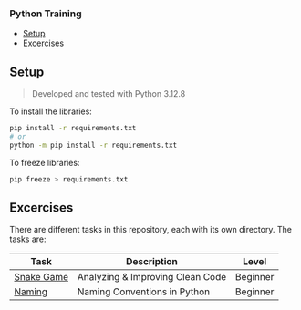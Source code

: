 ### Python Training 

- [Setup](#setup)
- [Excercises](#excercises)


## Setup
> Developed and tested with Python 3.12.8

To install the libraries:
```bash
pip install -r requirements.txt
# or 
python -m pip install -r requirements.txt
```

To freeze libraries:
```bash
pip freeze > requirements.txt
```

## Excercises

There are different tasks in this repository, each with its own directory. The tasks are:  
  
| Task | Description | Level |
|---|---|---|
| [Snake Game](./src/01_introduction/README.md) | Analyzing & Improving Clean Code | Beginner |
| [Naming](./src/02_naming/README.md) | Naming Conventions in Python | Beginner |
